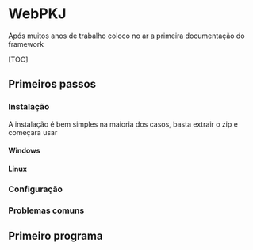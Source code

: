 # WebPKJ

Após muitos anos de trabalho coloco no ar a primeira documentação do framework

[TOC]

## Primeiros passos

### Instalação

A instalação é bem simples na maioria dos casos, basta extrair o zip e começara usar

#### Windows



#### Linux



### Configuração 

### Problemas comuns

## Primeiro programa

### 

